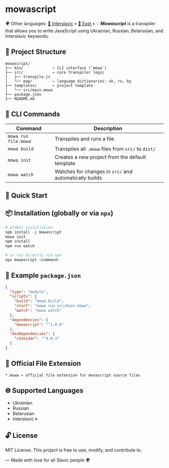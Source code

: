 # mowascript

🌍 Other languages:
[🌲 Interslavic](README.md) • [🔆 East ](README.east.md) •
💡 ***Mowascript*** is a transpiler that allows you 
to write JavaScript using Ukrainian, Russian, Belarusian, and Interslavic keywords.
## 📂 Project Structure

```
mowascript/
├── bin/             ← CLI interface (`mowa`)
├── src/             ← core transpiler logic
│   ├── transpile.js
│   └── map/         ← language dictionaries: uk, ru, by
├── templates/       ← project template
│   └── src/main.mowa
├── package.json
├── README.md
```

## 🔧 CLI Commands

| Command               | Description                                             |
|----------------------|---------------------------------------------------------|
| `mowa run file.mowa` | Transpiles and runs a file                             |
| `mowa build`         | Transpiles all `.mowa` files from `src/` to `dist/`    |
| `mowa init`          | Creates a new project from the default template        |
| `mowa watch`         | Watches for changes in `src/` and automatically builds |

## 🚀 Quick Start

## 📦 Installation (globally or via `npx`)

```bash
# global installation
npm install -g mowascript
mowa init
npm install
npm run watch

# or run directly via npx
npx mowascript <command>
```

## 📝 Example `package.json`

```json
{
  "type": "module",
  "scripts": {
    "build": "mowa build",
    "start": "mowa run src/main.mowa",
    "watch": "mowa watch"
  },
  "dependencies": {
    "mowascript": "^1.0.0"
  },
  "devDependencies": {
    "chokidar": "^4.0.3"
  }
}
```

## 📄 Official File Extension

```
*.mowa ← official file extension for movascript source files
```

## 🌐 Supported Languages

- Ukrainian
- Russian
- Belarusian
- Interslavic 🌀

## 🔓 License

MIT License. This project is free to use, modify, and contribute to.

—
Made with love for all Slavic people 🌍

